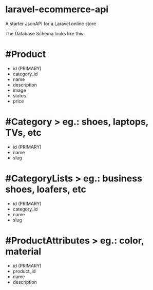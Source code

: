 # laravel-ecommerce-api
A starter JsonAPI for a Laravel online store

The Database Schema looks like this:

#Product
=========================================
+ id  (PRIMARY)
+ category_id
+ name
+ description
+ image
+ status
+ price

#Category > eg.: shoes, laptops, TVs, etc
=========================================
+ id (PRIMARY)
+ name
+ slug


#CategoryLists > eg.: business shoes, loafers, etc
=========================================
+ id (PRIMARY)
+ category_id
+ name
+ slug

#ProductAttributes > eg.: color, material
=========================================
+ id (PRIMARY)
+ product_id
+ name
+ description

